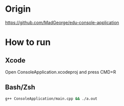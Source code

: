 # Origin

https://github.com/MadGeorge/edu-console-application

# How to run

## Xcode

Open ConsoleApplication.xcodeproj and press CMD+R

## Bash/Zsh

```bash
g++ ConsoleApplication/main.cpp && ./a.out
```
